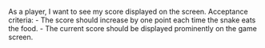 As a player, I want to see my score displayed on the screen.
    Acceptance criteria:
    - The score should increase by one point each time the snake eats the food.
    - The current score should be displayed prominently on the game screen.
